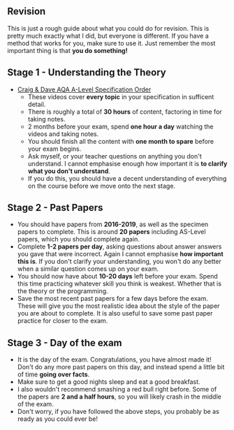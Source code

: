 ## Revision
This is just a rough guide about what you could do for revision. This is pretty much exactly what I did, but everyone is different. If you have a method that works for you, make sure to use it. Just remember the most important thing is that **you do something!**
## Stage 1 - Understanding the Theory
* [Craig & Dave AQA A-Level Specification Order](https://www.youtube.com/watch?v=W-wnX5bXN7M&list=PLCiOXwirraUDUYF_qDYcZV8Hce8dsE_Ho&ab_channel=Craig%27n%27Dave)
  * These videos cover **every topic** in your specification in sufficent detail.
  * There is roughly a total of **30 hours** of content, factoring in time for taking notes.
  * 2 months before your exam, spend **one hour a day** watching the videos and taking notes.
  * You should finish all the content with **one month to spare** before your exam begins.
  * Ask myself, or your teacher questions on anything you don't understand. I cannot emphasise enough how important it is **to clarify what you don't understand**.
  * If you do this, you should have a decent understanding of everything on the course before we move onto the next stage.

## Stage 2 - Past Papers
  * You should have papers from **2016-2019**, as well as the specimen papers to complete. This is around **20 papers** including AS-Level papers, which you should complete again.
  * Complete **1-2 papers per day**, asking questions about answer answers you gave that were incorrect. Again I cannot emphasise **how important this is**. If you don't clarify your understanding, you won't do any better when a similar question comes up on your exam.
  * You should now have about **10-20 days** left before your exam. Spend this time practicing whatever skill you think is weakest. Whether that is the theory or the programming.
  * Save the most recent past papers for a few days before the exam. These will give you the most realistic idea about the style of the paper you are about to complete. It is also useful to save some past paper practice for closer to the exam.

## Stage 3 - Day of the exam
  * It is the day of the exam. Congratulations, you have almost made it! Don't do any more past papers on this day, and instead spend a little bit of time **going over facts**.
  * Make sure to get a good nights sleep and eat a good breakfast. 
  * I also wouldn't recommend smashing a red bull right before. Some of the papers are **2 and a half hours**, so you will likely crash in the middle of the exam.
  * Don't worry, if you have followed the above steps, you probably be as ready as you could ever be!

